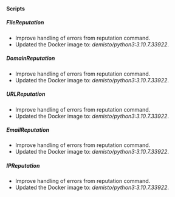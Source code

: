 
#### Scripts
##### FileReputation
- Improve handling of errors from reputation command.
- Updated the Docker image to: *demisto/python3:3.10.7.33922*.
##### DomainReputation
- Improve handling of errors from reputation command.
- Updated the Docker image to: *demisto/python3:3.10.7.33922*.
##### URLReputation
- Improve handling of errors from reputation command.
- Updated the Docker image to: *demisto/python3:3.10.7.33922*.
##### EmailReputation
- Improve handling of errors from reputation command.
- Updated the Docker image to: *demisto/python3:3.10.7.33922*.
##### IPReputation
- Improve handling of errors from reputation command.
- Updated the Docker image to: *demisto/python3:3.10.7.33922*.
